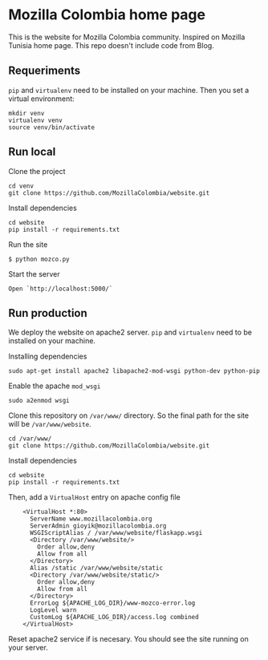 Mozilla Colombia home page
==========================
This is the website for Mozilla Colombia community. Inspired on Mozilla Tunisia home page. This repo doesn't include code from Blog.

## Requeriments
`pip` and `virtualenv` need to be installed on your machine. Then you set a virtual environment:

```
mkdir venv
virtualenv venv
source venv/bin/activate
```

## Run local

Clone the project
```
cd venv
git clone https://github.com/MozillaColombia/website.git
```

Install dependencies
```
cd website
pip install -r requirements.txt
```

Run the site
```
$ python mozco.py
```

Start the server
```
Open `http://localhost:5000/`
```

## Run production

We deploy the website on apache2 server. `pip` and `virtualenv` need to be installed on your machine.

Installing dependencies
```
sudo apt-get install apache2 libapache2-mod-wsgi python-dev python-pip
```

Enable the apache `mod_wsgi`
```
sudo a2enmod wsgi
```

Clone this repository on `/var/www/` directory. So the final path for the site will be `/var/www/website`. 
```
cd /var/www/
git clone https://github.com/MozillaColombia/website.git
```

Install dependencies
```
cd website
pip install -r requirements.txt
```

Then, add a `VirtualHost` entry on apache config file
```
    <VirtualHost *:80>
      ServerName www.mozillacolombia.org
      ServerAdmin gioyik@mozillacolombia.org
      WSGIScriptAlias / /var/www/website/flaskapp.wsgi
      <Directory /var/www/website/>
        Order allow,deny
        Allow from all
      </Directory>
      Alias /static /var/www/website/static
      <Directory /var/www/website/static/>
        Order allow,deny
        Allow from all
      </Directory>
      ErrorLog ${APACHE_LOG_DIR}/www-mozco-error.log
      LogLevel warn
      CustomLog ${APACHE_LOG_DIR}/access.log combined
    </VirtualHost>
```

Reset apache2 service if is necesary. You should see the site running on your server.

